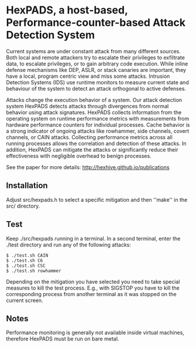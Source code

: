 # HexPADS, a host-based, Performance-counter-based Attack Detection System

Current systems are under constant attack from many different sources. Both
local and remote attackers try to escalate their privileges to exfiltrate data,
to escalate privileges, or to gain arbitrary code execution. While inline
defense mechanisms like DEP, ASLR, or stack canaries are important, they have a
local, program centric view and miss some attacks. Intrusion Detection Systems
(IDS) use runtime monitors to measure current state and behaviour of the system
to detect an attack orthogonal to active defenses.

Attacks change the execution behavior of a system. Our attack detection system
HexPADS detects attacks through divergences from normal behavior using attack
signatures. HexPADS collects information from the operating system on runtime
performance metrics with measurements from hardware performance counters for
individual processes. Cache behavior is a strong indicator of ongoing attacks
like rowhammer, side channels, covert channels, or CAIN attacks.  Collecting
performance metrics across all running processes allows the correlation and
detection of these attacks. In addition, HexPADS can mitigate the attacks or
significantly reduce their effectiveness with negligible overhead to benign
processes.

See the paper for more details: http://hexhive.github.io/publications


## Installation

Adjust src/hexpads.h to select a specific mitigation and then ''make'' in the 
src/ directory.


## Test

Keep ./src/hexpads running in a terminal. In a second terminal, enter the
./test directory and run any of the following attacks:
```
$ ./test.sh CAIN
$ ./test.sh C6
$ ./test.sh CSC
$ ./test.sh rowhammer
```

Depending on the mitigation you have selected you need to take special measures
to kill the test process. E.g., with SIGSTOP you have to kill the corresponding
process from another terminal as it was stopped on the current screen.


## Notes

Performance monitoring is generally not available inside virtual machines,
therefore HexPADS must be run on bare metal.
